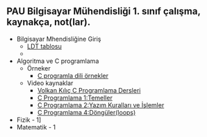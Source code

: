 PAU Bilgisayar Mühendisliği 1. sınıf çalışma, kaynakça, not(lar).
-------

* Bilgisayar Mhendisliğine Giriş
	* [LDT tablosu](https://github.com/PAU-Projects/BMG/blob/master/doc/tr/LDT_tr.md)
	* 
* Algoritma ve C programlama
	* Örneker
		* [C programla dili örnekler](https://github.com/smehemmed/oh-my-C)
	* Video kaynaklar
		* [Volkan Kılıç C Programlama Dersleri](https://www.youtube.com/watch?v=FtaKEn2f2qI&list=PLfzhcDNz4tlXOvEE7z_u3gEqFO3nwIZ5i)
		* [C Programlama 1:Temeller](https://www.youtube.com/watch?v=gHmaZ2zeLu8)
		* [C Programlama 2:Yazım Kuralları ve İşlemler](https://www.youtube.com/watch?v=tnM08GWgZCI)
		* [C Programlama 4:Döngüler(loops)](https://www.youtube.com/watch?v=7fm9FQ4mRhw)
* Fizik - 1]
* Matematik - 1